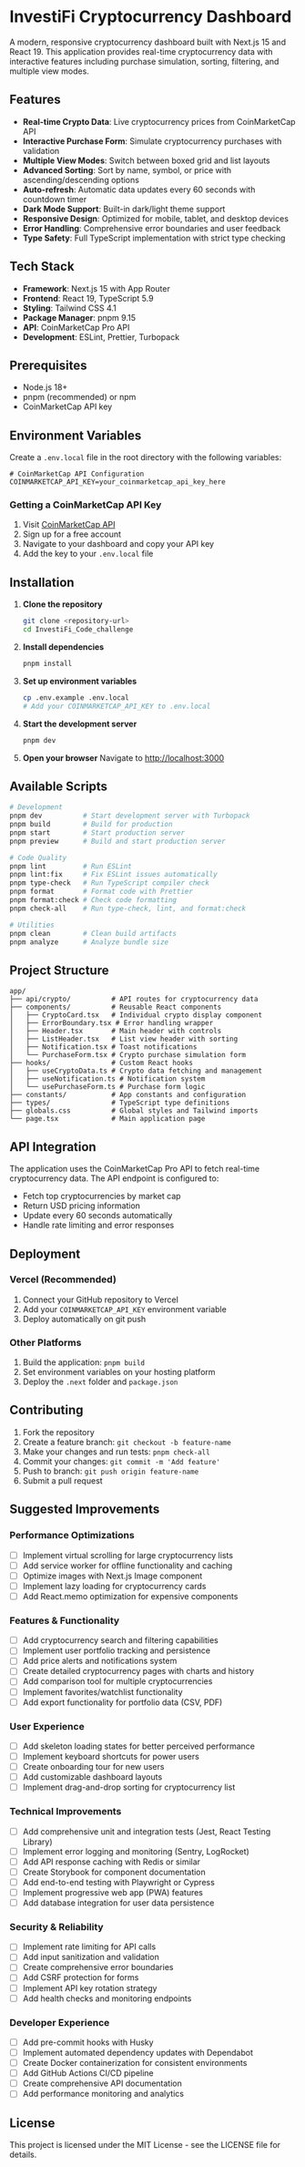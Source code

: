 # InvestiFi Cryptocurrency Dashboard

A modern, responsive cryptocurrency dashboard built with Next.js 15 and React 19. This application provides real-time cryptocurrency data with interactive features including purchase simulation, sorting, filtering, and multiple view modes.

## Features

- **Real-time Crypto Data**: Live cryptocurrency prices from CoinMarketCap API
- **Interactive Purchase Form**: Simulate cryptocurrency purchases with validation
- **Multiple View Modes**: Switch between boxed grid and list layouts
- **Advanced Sorting**: Sort by name, symbol, or price with ascending/descending options
- **Auto-refresh**: Automatic data updates every 60 seconds with countdown timer
- **Dark Mode Support**: Built-in dark/light theme support
- **Responsive Design**: Optimized for mobile, tablet, and desktop devices
- **Error Handling**: Comprehensive error boundaries and user feedback
- **Type Safety**: Full TypeScript implementation with strict type checking

## Tech Stack

- **Framework**: Next.js 15 with App Router
- **Frontend**: React 19, TypeScript 5.9
- **Styling**: Tailwind CSS 4.1
- **Package Manager**: pnpm 9.15
- **API**: CoinMarketCap Pro API
- **Development**: ESLint, Prettier, Turbopack

## Prerequisites

- Node.js 18+
- pnpm (recommended) or npm
- CoinMarketCap API key

## Environment Variables

Create a `.env.local` file in the root directory with the following variables:

```env
# CoinMarketCap API Configuration
COINMARKETCAP_API_KEY=your_coinmarketcap_api_key_here
```

### Getting a CoinMarketCap API Key

1. Visit [CoinMarketCap API](https://coinmarketcap.com/api/)
2. Sign up for a free account
3. Navigate to your dashboard and copy your API key
4. Add the key to your `.env.local` file

## Installation

1. **Clone the repository**

   ```bash
   git clone <repository-url>
   cd InvestiFi_Code_challenge
   ```

2. **Install dependencies**

   ```bash
   pnpm install
   ```

3. **Set up environment variables**

   ```bash
   cp .env.example .env.local
   # Add your COINMARKETCAP_API_KEY to .env.local
   ```

4. **Start the development server**

   ```bash
   pnpm dev
   ```

5. **Open your browser**
   Navigate to [http://localhost:3000](http://localhost:3000)

## Available Scripts

```bash
# Development
pnpm dev          # Start development server with Turbopack
pnpm build        # Build for production
pnpm start        # Start production server
pnpm preview      # Build and start production server

# Code Quality
pnpm lint         # Run ESLint
pnpm lint:fix     # Fix ESLint issues automatically
pnpm type-check   # Run TypeScript compiler check
pnpm format       # Format code with Prettier
pnpm format:check # Check code formatting
pnpm check-all    # Run type-check, lint, and format:check

# Utilities
pnpm clean        # Clean build artifacts
pnpm analyze      # Analyze bundle size
```

## Project Structure

```
app/
├── api/crypto/          # API routes for cryptocurrency data
├── components/          # Reusable React components
│   ├── CryptoCard.tsx   # Individual crypto display component
│   ├── ErrorBoundary.tsx # Error handling wrapper
│   ├── Header.tsx       # Main header with controls
│   ├── ListHeader.tsx   # List view header with sorting
│   ├── Notification.tsx # Toast notifications
│   └── PurchaseForm.tsx # Crypto purchase simulation form
├── hooks/               # Custom React hooks
│   ├── useCryptoData.ts # Crypto data fetching and management
│   ├── useNotification.ts # Notification system
│   └── usePurchaseForm.ts # Purchase form logic
├── constants/           # App constants and configuration
├── types/               # TypeScript type definitions
├── globals.css          # Global styles and Tailwind imports
└── page.tsx             # Main application page
```

## API Integration

The application uses the CoinMarketCap Pro API to fetch real-time cryptocurrency data. The API endpoint is configured to:

- Fetch top cryptocurrencies by market cap
- Return USD pricing information
- Update every 60 seconds automatically
- Handle rate limiting and error responses

## Deployment

### Vercel (Recommended)

1. Connect your GitHub repository to Vercel
2. Add your `COINMARKETCAP_API_KEY` environment variable
3. Deploy automatically on git push

### Other Platforms

1. Build the application: `pnpm build`
2. Set environment variables on your hosting platform
3. Deploy the `.next` folder and `package.json`

## Contributing

1. Fork the repository
2. Create a feature branch: `git checkout -b feature-name`
3. Make your changes and run tests: `pnpm check-all`
4. Commit your changes: `git commit -m 'Add feature'`
5. Push to branch: `git push origin feature-name`
6. Submit a pull request

## Suggested Improvements

### Performance Optimizations

- [ ] Implement virtual scrolling for large cryptocurrency lists
- [ ] Add service worker for offline functionality and caching
- [ ] Optimize images with Next.js Image component
- [ ] Implement lazy loading for cryptocurrency cards
- [ ] Add React.memo optimization for expensive components

### Features & Functionality

- [ ] Add cryptocurrency search and filtering capabilities
- [ ] Implement user portfolio tracking and persistence
- [ ] Add price alerts and notifications system
- [ ] Create detailed cryptocurrency pages with charts and history
- [ ] Add comparison tool for multiple cryptocurrencies
- [ ] Implement favorites/watchlist functionality
- [ ] Add export functionality for portfolio data (CSV, PDF)

### User Experience

- [ ] Add skeleton loading states for better perceived performance
- [ ] Implement keyboard shortcuts for power users
- [ ] Create onboarding tour for new users
- [ ] Add customizable dashboard layouts
- [ ] Implement drag-and-drop sorting for cryptocurrency list

### Technical Improvements

- [ ] Add comprehensive unit and integration tests (Jest, React Testing Library)
- [ ] Implement error logging and monitoring (Sentry, LogRocket)
- [ ] Add API response caching with Redis or similar
- [ ] Create Storybook for component documentation
- [ ] Add end-to-end testing with Playwright or Cypress
- [ ] Implement progressive web app (PWA) features
- [ ] Add database integration for user data persistence

### Security & Reliability

- [ ] Implement rate limiting for API calls
- [ ] Add input sanitization and validation
- [ ] Create comprehensive error boundaries
- [ ] Add CSRF protection for forms
- [ ] Implement API key rotation strategy
- [ ] Add health checks and monitoring endpoints

### Developer Experience

- [ ] Add pre-commit hooks with Husky
- [ ] Implement automated dependency updates with Dependabot
- [ ] Create Docker containerization for consistent environments
- [ ] Add GitHub Actions CI/CD pipeline
- [ ] Create comprehensive API documentation
- [ ] Add performance monitoring and analytics

## License

This project is licensed under the MIT License - see the LICENSE file for details.
